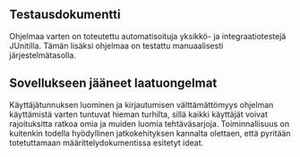 ## Testausdokumentti

Ohjelmaa varten on toteutettu automatisoituja yksikkö- ja integraatiotestejä JUnitilla. Tämän lisäksi ohjelmaa on testattu manuaalisesti järjestelmätasolla.

## Sovellukseen jääneet laatuongelmat

Käyttäjätunnuksen luominen ja kirjautumisen välttämättömyys ohjelman käyttämistä varten tuntuvat hieman turhilta, sillä kaikki käyttäjät voivat rajoituksitta ratkoa omia ja muiden luomia tehtäväsarjoja. Toiminnallisuus on kuitenkin todella hyödyllinen jatkokehityksen kannalta olettaen, että pyritään totetuttamaan määrittelydokumentissa esitetyt ideat.

